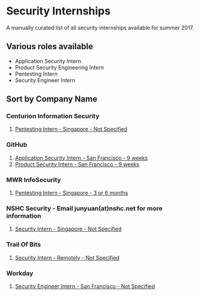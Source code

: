 # Security Internships
A manually curated list of all security internships available for summer 2017.

## Various roles available
- Application Security Intern
- Product Security Engineering Intern
- Pentesting Intern
- Security Engineer Intern

## Sort by Company Name
### Centurion Information Security
1.  [Pentesting Intern - Singapore - Not Specified](http://centurioninfosec.sg/careers)

### GitHub
1.  [Application Security Intern - San Francisco - 9 weeks](https://jobs.lever.co/github/eb49d79f-7022-41d5-afaa-8b4dc8661114)
2.  [Product Security Intern - San Francisco - 9 weeks](https://jobs.lever.co/github/d297d5f0-9eff-4cf5-bb0c-daa41a0d57db)

### MWR InfoSecurity
1. [Pentesting Intern - Singapore - 3 or 6 months](https://careers.mwrinfosecurity.com/Jobs/Advert/454194?FromSearch=False)

### NSHC Security - Email junyuan(at)nshc.net for more information
1. [Security Intern - Singapore - Not Specified](http://www.nshc.net/wp/en/) 

### Trail Of Bits
1. [Security Intern - Remotely - Not Specified](https://blog.trailofbits.com/2016/08/09/work-for-us-fall-and-winter-internship-opportunities/)

### Workday
1. [Security Engineer Intern - San Francisco - Not Specified](https://core.infosecconnect.com/amybadydyrIFSC/)

